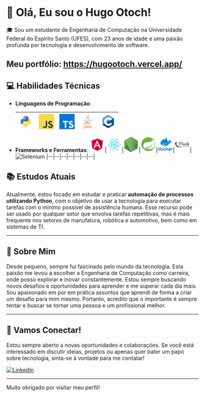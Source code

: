 # 👋 Olá, Eu sou o Hugo Otoch!

🎓 Sou um estudante de Engenharia de Computação na Universidade Federal do Espírito Santo (UFES), com 23 anos de idade e uma paixão profunda por tecnologia e desenvolvimento de software.

   Meu portfólio: https://hugootoch.vercel.app/
---

## 💻 Habilidades Técnicas

- **Linguagens de Programação**:
  
  <img title="Python" alt="Python" width="40px" src="https://raw.githubusercontent.com/github/explore/master/topics/python/python.png" />|<img alt="JS" title="JavaScript" width="40px" src="https://raw.githubusercontent.com/github/explore/master/topics/javascript/javascript.png">|<img alt="Typescript" title="Typescript" width="40px" src="https://raw.githubusercontent.com/github/explore/main/topics/typescript/typescript.png">|<img title="Java" alt="Java" width="40px" src="https://raw.githubusercontent.com/github/explore/main/topics/java/java.png">|<img title="C" alt="C" width="40px" src="https://raw.githubusercontent.com/github/explore/master/topics/c/c.png">
  |--|--|--|--|--|

- **Frameworks e Ferramentas**:
  <img title="Angular" alt="Angular" width="40px" src="https://raw.githubusercontent.com/github/explore/master/topics/angular/angular.png">|<img title="React" alt="React" width="40px" src="https://raw.githubusercontent.com/github/explore/master/topics/react/react.png">|<img title="NodeJS" alt="NodeJS" width="40px" src="https://raw.githubusercontent.com/github/explore/master/topics/nodejs/nodejs.png">|<img title="Spring" alt="Spring" width="40px" src="https://raw.githubusercontent.com/github/explore/master/topics/spring/spring.png">|<img title="Docker" alt="Docker" width="40px" src="https://raw.githubusercontent.com/github/explore/master/topics/docker/docker.png">|<img title="Flask" alt="Flask" width="40px" src="https://raw.githubusercontent.com/github/explore/master/topics/flask/flask.png">|<img title="Selenium" alt="Selenium" width="40px" src="https://img.icons8.com/color/48/000000/selenium-test-automation.png">
  |--|--|--|--|--|--|--|

  
## 📚 Estudos Atuais

  Atualmente, estou focado em estudar e praticar **automação de processos utilizando Python**, com o objetivo de usar a tecnologia para executar tarefas com o mínimo possível de assistência humana. Esse recurso pode ser usado por qualquer setor que envolva tarefas repetitivas, mas é mais frequente nos setores de manufatura, robótica e automotivo, bem como em sistemas de TI.

---

## 🌟 Sobre Mim

  Desde pequeno, sempre fui fascinado pelo mundo da tecnologia. Esta paixão me levou a escolher a Engenharia de Computação como carreira, onde posso explorar e inovar constantemente. Estou sempre buscando novos desafios e oportunidades para aprender e me superar cada dia mais. Sou apaixonado em por em prática assuntos que aprendi de forma a criar um desafio para mim mesmo. Portanto, acredito que o importante é sempre tentar e buscar se tornar uma pessoa e um profissional melhor.

---

## 🚀 Vamos Conectar!

  Estou sempre aberto a novas oportunidades e colaborações. Se você está interessado em discutir ideias, projetos ou apenas quer bater um papo sobre tecnologia, sinta-se à vontade para me contatar!

[![LinkedIn](https://img.shields.io/badge/LinkedIn-Hugo-blue)](https://www.linkedin.com/in/hugootoch)

---

Muito obrigado por visitar meu perfil!
